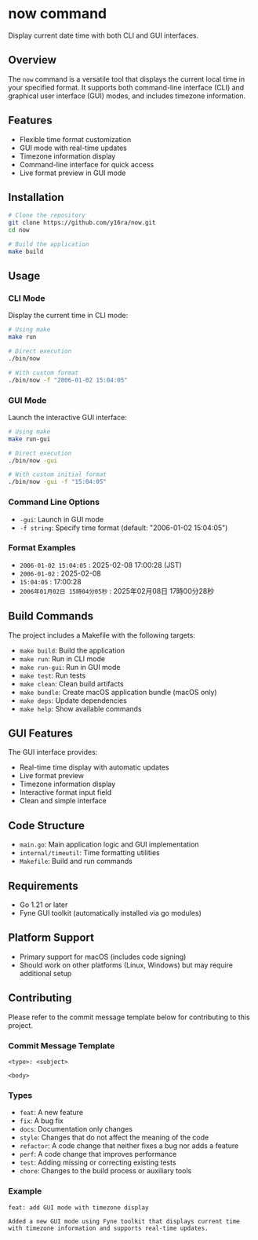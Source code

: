 # now command
Display current date time with both CLI and GUI interfaces.

## Overview
The `now` command is a versatile tool that displays the current local time in your specified format. It supports both command-line interface (CLI) and graphical user interface (GUI) modes, and includes timezone information.

## Features
- Flexible time format customization
- GUI mode with real-time updates
- Timezone information display
- Command-line interface for quick access
- Live format preview in GUI mode

## Installation
```sh
# Clone the repository
git clone https://github.com/y16ra/now.git
cd now

# Build the application
make build
```

## Usage

### CLI Mode
Display the current time in CLI mode:
```sh
# Using make
make run

# Direct execution
./bin/now

# With custom format
./bin/now -f "2006-01-02 15:04:05"
```

### GUI Mode
Launch the interactive GUI interface:
```sh
# Using make
make run-gui

# Direct execution
./bin/now -gui

# With custom initial format
./bin/now -gui -f "15:04:05"
```

### Command Line Options
- `-gui`: Launch in GUI mode
- `-f string`: Specify time format (default: "2006-01-02 15:04:05")

### Format Examples
- `2006-01-02 15:04:05` : 2025-02-08 17:00:28 (JST)
- `2006-01-02` : 2025-02-08
- `15:04:05` : 17:00:28
- `2006年01月02日 15時04分05秒` : 2025年02月08日 17時00分28秒

## Build Commands
The project includes a Makefile with the following targets:

- `make build`: Build the application
- `make run`: Run in CLI mode
- `make run-gui`: Run in GUI mode
- `make test`: Run tests
- `make clean`: Clean build artifacts
- `make bundle`: Create macOS application bundle (macOS only)
- `make deps`: Update dependencies
- `make help`: Show available commands

## GUI Features
The GUI interface provides:
- Real-time time display with automatic updates
- Live format preview
- Timezone information display
- Interactive format input field
- Clean and simple interface

## Code Structure
- `main.go`: Main application logic and GUI implementation
- `internal/timeutil`: Time formatting utilities
- `Makefile`: Build and run commands

## Requirements
- Go 1.21 or later
- Fyne GUI toolkit (automatically installed via go modules)

## Platform Support
- Primary support for macOS (includes code signing)
- Should work on other platforms (Linux, Windows) but may require additional setup

## Contributing
Please refer to the commit message template below for contributing to this project.

### Commit Message Template
```
<type>: <subject>

<body>
```

### Types
- `feat`: A new feature
- `fix`: A bug fix
- `docs`: Documentation only changes
- `style`: Changes that do not affect the meaning of the code
- `refactor`: A code change that neither fixes a bug nor adds a feature
- `perf`: A code change that improves performance
- `test`: Adding missing or correcting existing tests
- `chore`: Changes to the build process or auxiliary tools

### Example
```
feat: add GUI mode with timezone display

Added a new GUI mode using Fyne toolkit that displays current time
with timezone information and supports real-time updates.
```
